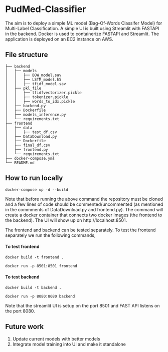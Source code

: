 # PudMed-Classifier

The aim is to deploy a simple ML model (Bag-Of-Words Classifer Model) for Multi-Label Classification. A simple UI is built using Streamlit with FASTAPI in the backend. Docker is used to containerize FASTAPI and Streamlit. The application is deployed on an EC2 instance on AWS.

## File structure

```
├── backend
│   ├── models
│   │   ├── BOW_model.sav
│   │   ├── LSTM_model.h5
│   │   ├── tfidf_model.sav
│   ├── pkl_file
│   │   ├── tfidfvectorizer.pickle
│   │   ├── tokenizer.pickle
│   │   ├── words_to_idx.pickle
│   ├── backend.py
│   ├── Dockerfile
│   ├── models_inference.py
│   └── requirements.txt
├── frontend
│   ├── data
│   │   ├── test_df.csv
│   ├── DataDownload.py
│   ├── Dockerfile
│   ├── final_df.csv
│   ├── frontend.py
│   └── requirements.txt
├── docker-compose.yml
└── README.md
```

## How to run locally

```
docker-compose up -d --build
```

Note that before running the above command the repository must be cloned and a few lines of code should be commented/uncommented (as mentioned in the commments of DataDownload.py and frontend.py). The command will create a docker container that connects two docker images (the frontend to the backend). The UI will show up on   http://localhost:8501.


The frontend and backend can be tested separately. To test the frontend separately we run the following commands, 

#### To test frontend
```
docker build -t frontend .
```

```
docker run -p 8501:8501 frontend
``` 
#### To test backend
```
docker build -t backend .
```

```
docker run -p 8080:8080 backend
``` 

Note that the streamlit UI is setup on the port 8501 and FAST API listens on the port 8080. 

## Future work

1. Update current models with better models
2. Integrate model training into UI and make it standalone





